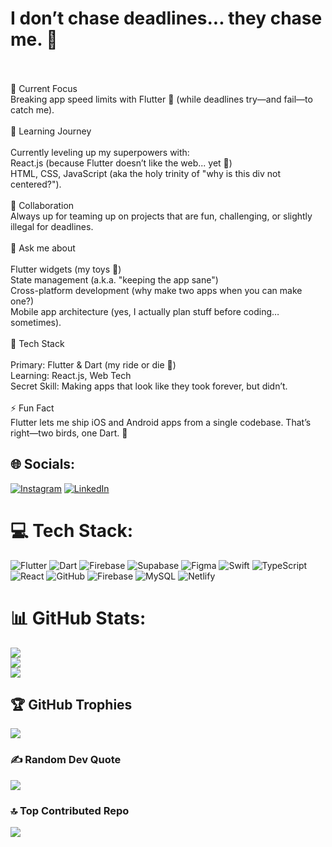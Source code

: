 # I don’t chase deadlines... they chase me. 👻
<br><br>🔭 Current Focus<br>Breaking app speed limits with Flutter 🚀 (while deadlines try—and fail—to catch me).<br><br>🌱 Learning Journey<br><br>Currently leveling up my superpowers with:<br>React.js (because Flutter doesn’t like the web... yet 👀)<br>HTML, CSS, JavaScript (aka the holy trinity of "why is this div not centered?").<br><br>👯 Collaboration<br>Always up for teaming up on projects that are fun, challenging, or slightly illegal for deadlines.<br><br>💬 Ask me about<br><br>Flutter widgets (my toys 🧸)<br>State management (a.k.a. "keeping the app sane")<br>Cross-platform development (why make two apps when you can make one?)<br>Mobile app architecture (yes, I actually plan stuff before coding… sometimes).<br><br>🚀 Tech Stack<br><br>Primary: Flutter & Dart (my ride or die 💙)<br>Learning: React.js, Web Tech<br>Secret Skill: Making apps that look like they took forever, but didn’t.<br><br>⚡ Fun Fact<br>Flutter lets me ship iOS and Android apps from a single codebase. That’s right—two birds, one Dart. 🎯


## 🌐 Socials:
[![Instagram](https://img.shields.io/badge/Instagram-%23E4405F.svg?logo=Instagram&logoColor=white)](https://instagram.com/luvemani) [![LinkedIn](https://img.shields.io/badge/LinkedIn-%230077B5.svg?logo=linkedin&logoColor=white)](https://linkedin.com/in/imran-maani) 

# 💻 Tech Stack:
![Flutter](https://img.shields.io/badge/Flutter-%2302569B.svg?style=plastic&logo=Flutter&logoColor=white) ![Dart](https://img.shields.io/badge/dart-%230175C2.svg?style=plastic&logo=dart&logoColor=white) ![Firebase](https://img.shields.io/badge/firebase-%23039BE5.svg?style=plastic&logo=firebase) ![Supabase](https://img.shields.io/badge/Supabase-3ECF8E?style=plastic&logo=supabase&logoColor=white) ![Figma](https://img.shields.io/badge/figma-%23F24E1E.svg?style=plastic&logo=figma&logoColor=white) ![Swift](https://img.shields.io/badge/swift-F54A2A?style=plastic&logo=swift&logoColor=white) ![TypeScript](https://img.shields.io/badge/typescript-%23007ACC.svg?style=plastic&logo=typescript&logoColor=white) ![React](https://img.shields.io/badge/react-%2320232a.svg?style=plastic&logo=react&logoColor=%2361DAFB) ![GitHub](https://img.shields.io/badge/github-%23121011.svg?style=plastic&logo=github&logoColor=white) ![Firebase](https://img.shields.io/badge/firebase-a08021?style=plastic&logo=firebase&logoColor=ffcd34) ![MySQL](https://img.shields.io/badge/mysql-4479A1.svg?style=plastic&logo=mysql&logoColor=white) ![Netlify](https://img.shields.io/badge/netlify-%23000000.svg?style=plastic&logo=netlify&logoColor=#00C7B7)
# 📊 GitHub Stats:
![](https://github-readme-stats.vercel.app/api?username=MANI821&theme=dark&hide_border=false&include_all_commits=true&count_private=true)<br/>
![](https://nirzak-streak-stats.vercel.app/?user=MANI821&theme=dark&hide_border=false)<br/>
![](https://github-readme-stats.vercel.app/api/top-langs/?username=MANI821&theme=dark&hide_border=false&include_all_commits=true&count_private=true&layout=compact)

## 🏆 GitHub Trophies
![](https://github-profile-trophy.vercel.app/?username=MANI821&theme=gruvbox&no-frame=true&no-bg=false&margin-w=4)

### ✍️ Random Dev Quote
![](https://quotes-github-readme.vercel.app/api?type=horizontal&theme=merko)

### 🔝 Top Contributed Repo
![](https://github-contributor-stats.vercel.app/api?username=MANI821&limit=5&theme=dark&combine_all_yearly_contributions=true)

<!-- Proudly created with GPRM ( https://gprm.itsvg.in ) -->
